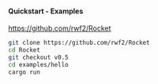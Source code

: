 #### Quickstart - Examples

https://github.com/rwf2/Rocket

```bash
git clone https://github.com/rwf2/Rocket
cd Rocket
git checkout v0.5
cd examples/hello
cargo run
```


<aside class="notes">
</aside>
